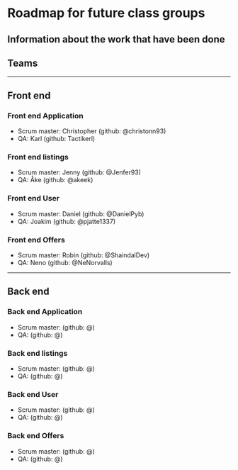 # Roadmap for future class groups

## Information about the work that have been done

## Teams

---

## Front end

### Front end Application

- Scrum master: Christopher (github: @christonn93)
- QA: Karl (github: Tactikerl)

### Front end listings

- Scrum master: Jenny (github: @Jenfer93)
- QA: Åke (github: @akeek)

### Front end User

- Scrum master: Daniel (github: @DanielPyb)
- QA: Joakim (github: @pjatte1337)

### Front end Offers

- Scrum master: Robin (github: @ShaindalDev)
- QA: Neno (github: @NeNorvalls)

---

## Back end

### Back end Application

- Scrum master:  (github: @)
- QA: (github: @)

### Back end listings

- Scrum master:  (github: @)
- QA: (github: @)

### Back end User

- Scrum master:  (github: @)
- QA: (github: @)

### Back end Offers

- Scrum master:  (github: @)
- QA: (github: @)
